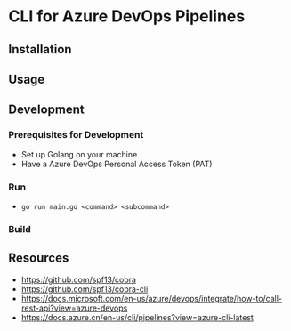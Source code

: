 # CLI for Azure DevOps Pipelines

## Installation 

## Usage 

## Development 

### Prerequisites for Development
* Set up Golang on your machine
* Have a Azure DevOps Personal Access Token (PAT)

### Run 
* `go run main.go <command> <subcommand>`

### Build 

### 


## Resources 
* https://github.com/spf13/cobra 
* https://github.com/spf13/cobra-cli
* https://docs.microsoft.com/en-us/azure/devops/integrate/how-to/call-rest-api?view=azure-devops 
* https://docs.azure.cn/en-us/cli/pipelines?view=azure-cli-latest